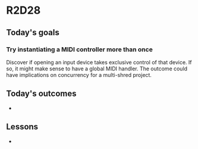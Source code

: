 # R2D28

## Today's goals

### Try instantiating a MIDI controller more than once
Discover if opening an input device takes exclusive control of that device. If so, it might make sense to have a global MIDI handler. The outcome could have implications on concurrency for a multi-shred project.

## Today's outcomes
- 

## Lessons
- 